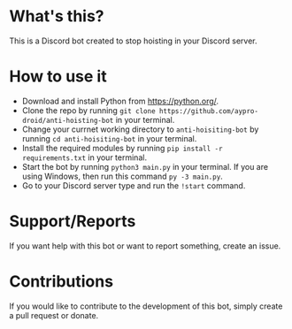 # What's this?
This is a Discord bot created to stop hoisting in your Discord server.

# How to use it
- Download and install Python from https://python.org/.
- Clone the repo by running `git clone https://github.com/aypro-droid/anti-hoisting-bot` in your terminal.
- Change your currnet working directory to `anti-hoisiting-bot` by running `cd anti-hoisiting-bot` in your terminal.
- Install the required modules by running `pip install -r requirements.txt` in your terminal.
- Start the bot by running `python3 main.py` in your terminal. If you are using Windows, then run this command `py -3 main.py`.
- Go to your Discord server type and run the `!start` command.

# Support/Reports
If you want help with this bot or want to report something, create an issue.

# Contributions
If you would like to contribute to the development of this bot, simply create a pull request or donate.
